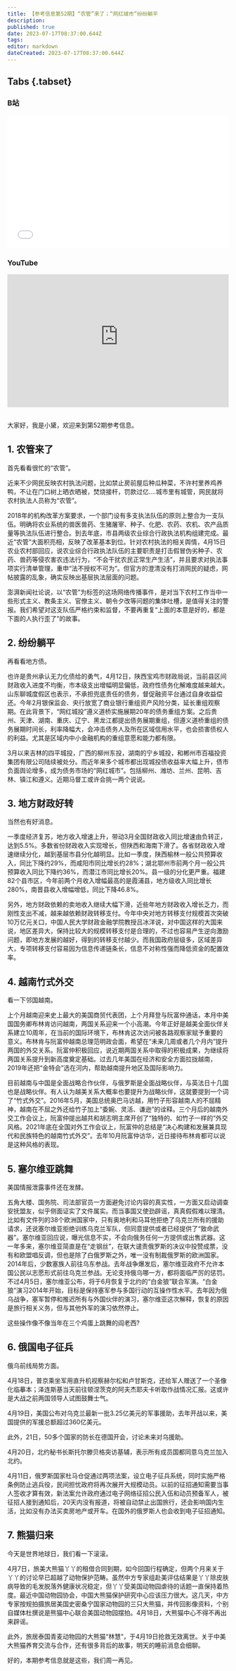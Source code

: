 ```yaml
---
title: 【参考信息第52期】“农管”来了；“网红城市”纷纷躺平
description: 
published: true
date: 2023-07-17T08:37:00.644Z
tags: 
editor: markdown
dateCreated: 2023-07-17T08:37:00.644Z
---
```


## Tabs {.tabset}
### B站
<div style="position: relative; padding: 30% 45%;">
<iframe style="position: absolute; width: 100%; height: 100%; left: 0; top: 0;" src="//player.bilibili.com/player.html?&bvid=BV1ym4y1271A&page=1&as_wide=1&high_quality=1&danmaku=1&autoplay=0" scrolling="no" border="0" frameborder="no" framespacing="0" allowfullscreen="true"></iframe>
</div>

### YouTube
<div style="position: relative; padding: 30% 45%;">
<iframe style="position: absolute; top: 0; left: 0; width: 100%; height: 100%;" src="https://www.youtube-nocookie.com/embed/YouTubeVID" title="YouTube video player" frameborder="0" allow="accelerometer; autoplay; clipboard-write; encrypted-media; gyroscope; picture-in-picture" allowfullscreen></iframe>
</div>

## 

大家好，我是小黛，欢迎来到第52期参考信息。

## 1. 农管来了

首先看看很忙的“农管”。

近来不少网民反映农村执法问题，比如禁止房前屋后种瓜种菜，不许村里养鸡养鸭，不让在门口树上晒衣晒被，焚烧接杆，罚款过亿....城市里有城管，网民就将农村执法人员称为“农管”。

2018年的机构改革方案要求，一个部门设有多支执法队伍的原则上整合为一支队伍。明确将农业系统的兽医兽药、生猪屠宰、种子、化肥、农药、农机、农产品质量等执法队伍进行整合。到去年底，市县两级农业综合行政执法机构组建完成。最近“农管”大面积亮相，反映了改革基本到位。针对农村执法的相关舆情，4月15日农业农村部回应，说农业综合行政执法队伍的主要职责是打击假冒伪劣种子、农药、兽药等侵农害农违法行为，“不会干扰农民正常生产生活”，并且要求对执法事项实行清单管理，重申“法不授权不可为”。但官方的澄清没有打消网民的疑虑，网帖披露的乱象，确实反映出基层执法层面的问题。

澎湃新闻社论说，以“农管”为标签的这场网络传播事件，是对当下农村工作当中一些形式主义、教条主义、官僚主义、朝令夕改等问题的集体吐槽，是值得关注的警报。我们希望对这支队伍严格约束和监督，不要再重复“上面的本意是好的，都是下面的人执行歪了”的故事。

## 2. 纷纷躺平

再看看地方债。

也许是贵州承认无力化债给的勇气，4月12日，陕西宝鸡市财政局说，当前县区间财政收入进度不均衡，市本级支出增幅明显偏低，政府性债务化解难度越来越大。山东聊城度假区也表示，不承担兜底责任的债务，督促融资平台通过自身收益偿还。今年2月银保监会、央行放宽了商业银行重组资产风险分类，延长重组观察期。在此背景下，“网红城投”遵义道桥实施展期20年的债务重组方案。之后贵州、天津、湖南、重庆、辽宁、黑龙江都提出债务展期重组，但遵义道桥重组的债务展期时间长，利率降幅大，会冲击债务人及所在区域信用水平，也会损害债权人的利益。尤其是区域内中小金融机构的重组意愿和能力都有限。

3月以来吉林的四平城投，广西的柳州东投，湖南的宁乡城投，和郴州市百福投资集团有限公司陆续被处分。而近年来多个城市都出现城投债收益率大幅上升，债市负面舆论增多，成为债务市场的“网红城市”。包括柳州、潍坊、兰州、昆明、吉林、镇江和遵义。近期马督工或许会挑一两个说说。

## 3. 地方财政好转

当然也有好消息。

一季度经济复苏，地方收入增速上升，带动3月全国财政收入同比增速由负转正，达到5.5%。多数省份财政收入实现增长，但陕西和海南下滑了。各省财政收入增速继续分化，越到基层市县分化越明显。比如一季度，陕西榆林一般公共预算收入，同比下降约29%，而咸阳市同比增长约28%；湖北鄂州市前两个月一般公共预算收入同比下降约36%，而潜江市同比增长20%。县一级的分化更严重。福建82个县市区，今年前两个月收入增幅最高的是霞浦县，地方级收入同比增长280%，南晋县收入增幅增低，同比下降46.8%。

另外，地方财政依赖的卖地收入继续大幅下滑，近些年地方财政收入增长乏力，而刚性支出不减，越来越依赖财政转移支付。今年中央对地方转移支付规模首次突破10万亿元关口，中国人民大学财政金融学院教授吕冰洋说，对中国这样的大国来说，地区差异大，保持比较大的规模转移支付是合理的，不过也容易产生逆向激励问题，即地方发展的越好，得到的转移支付越少。而我国政府层级多，区域差异大，专项转移支付容易因为信息传递链条长，信息不对称性强而降低资金的配置效率。

## 4. 越南竹式外交

看一下邻国越南。

上个月越南迎来史上最大的美国商贸代表团，上个月拜登与阮富仲通话，本月中美国国务卿布林肯访问越南，两国关系迎来一个小高潮。今年正好是越美全面伙伴关系建立10周年，在当前的国际环境下，布林肯这次访问被各路观察家赋予重要的意义。布林肯与阮富仲越南总理范明政会面，希望在“未来几周或者几个月内”提升两国的外交关系。阮富仲积极回应，说近期两国关系中取得的积极成果，为继续将两国关系提升到新高度奠定基础。过去几年美国在经济和安全方面拉拢越南，2019年还把“金特会”选在河内，帮助越南提升地区及国际影响力。

目前越南与中国是全面战略合作伙伴，与俄罗斯是全面战略伙伴，与英法日十几国也是战略伙伴。有人认为越美关系大概率也要提升为战略伙伴，这就要提到一个词了“竹式外交”。2016年5月，美国总统奥巴马访越，用竹子形容越南人的不屈精神，越南在不屈之外还给竹子加上“委婉、灵活、谦逊”的诠释。三个月后的越南外交工作会议上，阮富仲提出越共和胡志明主席开创了“独特的、如竹子一样的”外交风格。2021年底在全国对外工作会议上，阮富仲的总结是“决心构建和发展兼具现代和民族特色的越南竹式外交”。去年10月阮富仲访华，近日接待布林肯都可以说是这种风格的表现。

## 5. 塞尔维亚跳舞

美国情报泄露事件还在发酵。

五角大楼、国务院、司法部官员一方面避免讨论内容的真实性，一方面又启动调查安抚盟友，似乎侧面证实了文件属实。而当事国又使劲辟谣，真真假假难以理清。比如有文件列的38个欧洲国家中，只有奥地利和马耳他拒绝了乌克兰所有的援助请求，还说塞尔维亚拒绝训练乌克兰军队，但同意提供或者已经提供了“致命武器”。塞尔维亚回应说，曝光信息不实，不会向俄务任何一方提供或出售武器。这一年多来，塞尔维亚简直是在“走钢丝”，在联大谴责俄罗斯的决议中投赞成票，没有和欧盟唱反调，但也是除了白俄罗斯之外，唯一没有制裁俄罗斯的欧洲国家。2014年后，少数塞族人前往乌东参战。去年战争爆发后，塞尔维亚政府不允许本国公民以志愿形式前往乌克兰参战。无论支持俄乌哪一方，都将面临严厉的惩罚。不过4月5日，塞尔维亚公布，将于6月恢复于北约的“白金狼”联合军演。“白金狼”演习2014年开始，目标是保持塞军参与多国行动的互操作性水平。去年因为俄乌战争，塞军暂停和推迟所有与外国伙伴的演习，塞尔维亚这次解释，恢复的原因是旅行相关义务，但与其他外军的演习依然停止。

这些操作像不像当年在三个鸡蛋上跳舞的阎老西?

## 6. 俄国电子征兵

俄乌前线局势方面。

4月18日，普京乘坐军用直升机视察赫尔松和卢甘斯克，还给军人赠送了一个圣像化临摹本；泽连斯基当天前往顿涅茨克的阿夫杰耶夫卡听取作战情况汇报。这或许是大战之前两国领导人试图鼓舞士气。

4月19日，美国公布对乌克兰最新一批3.25亿美元的军事援助，去年开战以来，美国提供的军援总额超过360亿美元。

此外，21日，50多个国家的防长在德国开会，讨论未来对乌援助。

4月20日，北约秘书长斯托尔滕贝格突访基辅，表示所有成员国都同意乌克兰加入北约。

4月11日，俄罗斯国家杜马仓促通过两项法案，设立电子征兵系统，同时实施严格条例防止逃兵役，民间担忧政府将再次展开大规模动员。以前的征招通知需要当事人签收才算有效，新法案允许政府通过电子网络征招公民入伍和动员预备军人，被征招人接到通知后，20天内没有报道，将被自动禁止出国旅行，还会影响国内生活，比如没有办法买卖房地产或开车。在国外的俄罗斯人也会收到电子征招通知。

## 7. 熊猫归来

今天是世界地球日，我们看一下滚滚。

4月7日，旅美大熊猫丫丫的租借合同到期，如今回国行程确定，但两个月来关于丫丫的讨论早已超越了动物保护范畴。虽然中方专家组赴美评估结果是丫丫除皮肤病导致的毛发脱落外健康状况稳定，但丫丫受美国动物园虐待的话题一直保持着热度。最近中国动物园协会，中国大熊猫保护研究中心应该压力很大。这几天，中方专家按规拍摄旅居美国史密桑宁国家动物园的三只大熊猫，并传回影像资料，个别自媒体杜撰说是熊猫中心联合美国动物园摆拍。4月18日，大熊猫中心不得不再出来辟谣。

此外，旅居泰国青麦动物园的大熊猫“林慧”，于4月19日抢救无效离世。关于中美大熊猫养育交流与合作，还有很多背后的故事，明天的睡前消息会细聊。

好的，本期参考信息就是这些，我们周一再见。

